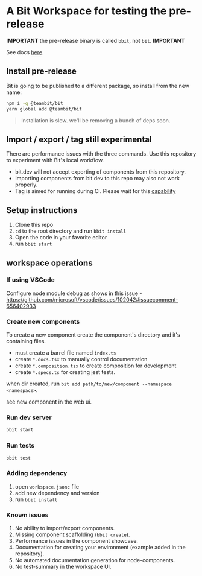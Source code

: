 # A Bit Workspace for testing the pre-release

**IMPORTANT** the pre-release binary is called `bbit`, not `bit`. **IMPORTANT**

See docs [here](https://bit-new-docs.netlify.app/docs/workspace/overview).

## Install pre-release

Bit is going to be published to a different package, so install from the new name:

```sh
npm i -g @teambit/bit
yarn global add @teambit/bit
```

> Installation is slow. we'll be removing a bunch of deps soon.

## Import / export / tag still experimental

There are performance issues with the three commands. Use this repository to experiment with Bit's local workflow.

- bit.dev will not accept exporting of components from this repository.
- Importing components from bit.dev to this repo may also not work properly.
- Tag is aimed for running during CI. Please wait for this [capability](https://github.com/teambit/bit/issues/2712)

## Setup instructions

1. Clone this repo
1. `cd` to the root directory and run `bbit install`
1. Open the code in your favorite editor
1. run `bbit start`

## workspace operations

### If using VSCode

Configure node module debug as shows in this issue - https://github.com/microsoft/vscode/issues/102042#issuecomment-656402933

### Create new components

To create a new component create the component's directory and it's containing files.

- must create a barrel file named `index.ts`
- create `*.docs.tsx` to manually control documentation
- create `*.composition.tsx` to create composition for development
- create `*.specs.ts` for creating jest tests.

when dir created, run `bit add path/to/new/component --namespace <namespace>`.

see new component in the web ui.

### Run dev server

```sh
bbit start
```

### Run tests

```sh
bbit test
```

### Adding dependency

1. open `workspace.jsonc` file
1. add new dependency and version
1. run `bbit install`

### Known issues

1. No ability to import/export components.
1. Missing component scaffolding (`bbit create`).
1. Performance issues in the component showcase.
1. Documentation for creating your environment (example added in the repository).
1. No automated documentation generation for node-components.
1. No test-summary in the workspace UI.
